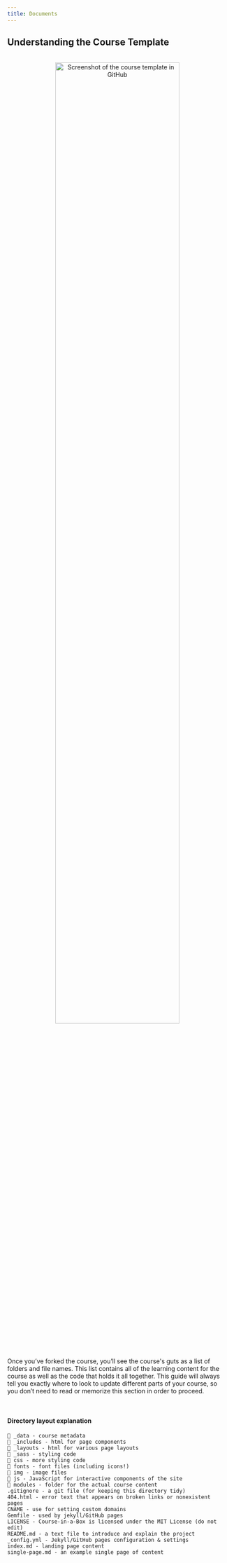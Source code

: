 ```yaml
---
title: Documents
---
```


## Understanding the Course Template
<br>

<center><img src="/img/course-template.png" alt="Screenshot of the course template in GitHub" width="75%"/></center>

<br>

Once you’ve forked the course, you’ll see the course's guts as a list of folders and file names. This list contains all of the learning content for the course as well as the code that holds it all together. This guide will always tell you exactly where to look to update different parts of your course, so you don’t need to read or memorize this section in order to proceed.

<br>

#### Directory layout explanation

```
📁 _data - course metadata 
📁 _includes - html for page components
📁 _layouts - html for various page layouts
📁 _sass - styling code
📁 css - more styling code
📁 fonts - font files (including icons!)
📁 img - image files
📁 js - JavaScript for interactive components of the site
📁 modules - folder for the actual course content
.gitignore - a git file (for keeping this directory tidy)
404.html - error text that appears on broken links or nonexistent pages
CNAME - use for setting custom domains
Gemfile - used by jekyll/GitHub pages
LICENSE - Course-in-a-Box is licensed under the MIT License (do not edit)
README.md - a text file to introduce and explain the project
_config.yml - Jekyll/GitHub pages configuration & settings
index.md - landing page content
single-page.md - an example single page of content
```
